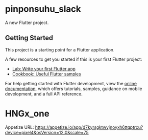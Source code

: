 # pinponsuhu_slack

A new Flutter project.

## Getting Started

This project is a starting point for a Flutter application.

A few resources to get you started if this is your first Flutter project:

- [Lab: Write your first Flutter app](https://docs.flutter.dev/get-started/codelab)
- [Cookbook: Useful Flutter samples](https://docs.flutter.dev/cookbook)

For help getting started with Flutter development, view the
[online documentation](https://docs.flutter.dev/), which offers tutorials,
samples, guidance on mobile development, and a full API reference.
# HNGx_one

Appetize URL: https://appetize.io/app/d7kyrsgktwvjnoyxh6ttqptrcu?device=pixel4&osVersion=12.0&scale=75
